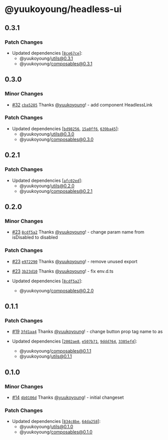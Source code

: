# @yuukoyoung/headless-ui

## 0.3.1

### Patch Changes

- Updated dependencies [[`8ce67ce`](https://github.com/yuukoyoung/yuuko-design/commit/8ce67cec0892e8bb78918ff277886f92a0110fb2)]:
  - @yuukoyoung/utils@0.3.1
  - @yuukoyoung/composables@0.3.1

## 0.3.0

### Minor Changes

- [#32](https://github.com/yuukoyoung/yuuko-design/pull/32) [`cba5285`](https://github.com/yuukoyoung/yuuko-design/commit/cba52856954b55319afe7a70bae0fcd3227a2429) Thanks [@yuukoyoung](https://github.com/yuukoyoung)! - add component HeadlessLink

### Patch Changes

- Updated dependencies [[`bd98256`](https://github.com/yuukoyoung/yuuko-design/commit/bd98256f8b81b115bd9d0fabac98c34c130f12d9), [`15a0ff6`](https://github.com/yuukoyoung/yuuko-design/commit/15a0ff6c957ed0d496d59e8af6981abfa3046270), [`639ba45`](https://github.com/yuukoyoung/yuuko-design/commit/639ba45eaabadd62f6e19f883763225f0977570b)]:
  - @yuukoyoung/utils@0.3.0
  - @yuukoyoung/composables@0.3.0

## 0.2.1

### Patch Changes

- Updated dependencies [[`afc02ed`](https://github.com/yuukoyoung/yuuko-design/commit/afc02edc0b624ee073a0a6603a5cf8d954aa7725)]:
  - @yuukoyoung/utils@0.2.0
  - @yuukoyoung/composables@0.2.1

## 0.2.0

### Minor Changes

- [#23](https://github.com/yuukoyoung/yuuko-design/pull/23) [`8cdf5a2`](https://github.com/yuukoyoung/yuuko-design/commit/8cdf5a27481df2be1994a6a84443bf23affe88e0) Thanks [@yuukoyoung](https://github.com/yuukoyoung)! - change param name from isDisabled to disabled

### Patch Changes

- [#23](https://github.com/yuukoyoung/yuuko-design/pull/23) [`e972290`](https://github.com/yuukoyoung/yuuko-design/commit/e9722905c80b524e45bb22142259a3bc963e97ab) Thanks [@yuukoyoung](https://github.com/yuukoyoung)! - remove unused export

- [#23](https://github.com/yuukoyoung/yuuko-design/pull/23) [`3b23d10`](https://github.com/yuukoyoung/yuuko-design/commit/3b23d10fee44c74fd37dbbae5930d041e782df48) Thanks [@yuukoyoung](https://github.com/yuukoyoung)! - fix env.d.ts

- Updated dependencies [[`8cdf5a2`](https://github.com/yuukoyoung/yuuko-design/commit/8cdf5a27481df2be1994a6a84443bf23affe88e0)]:
  - @yuukoyoung/composables@0.2.0

## 0.1.1

### Patch Changes

- [#19](https://github.com/yuukoyoung/yuuko-design/pull/19) [`3fd1aa4`](https://github.com/yuukoyoung/yuuko-design/commit/3fd1aa47770d66e10dee16f12469151c66f33f92) Thanks [@yuukoyoung](https://github.com/yuukoyoung)! - change button prop tag name to as

- Updated dependencies [[`2002ae8`](https://github.com/yuukoyoung/yuuko-design/commit/2002ae815f34610630940ebf91ba03b93dbf7c94), [`e507b71`](https://github.com/yuukoyoung/yuuko-design/commit/e507b71dc49b3651280f1c78348913acabd1108b), [`9ddd764`](https://github.com/yuukoyoung/yuuko-design/commit/9ddd764b522de71c09a7d4590b11e1f9e38dd311), [`3385ef4`](https://github.com/yuukoyoung/yuuko-design/commit/3385ef4f2b7f37eb3cc7cb6b6bdaa30bded92719)]:
  - @yuukoyoung/composables@0.1.1
  - @yuukoyoung/utils@0.1.1

## 0.1.0

### Minor Changes

- [#14](https://github.com/yuukoyoung/yuuko-design/pull/14) [`4b0106d`](https://github.com/yuukoyoung/yuuko-design/commit/4b0106d9d3ed42cebd60b322345a86cd600a2f57) Thanks [@yuukoyoung](https://github.com/yuukoyoung)! - initial changeset

### Patch Changes

- Updated dependencies [[`834c8be`](https://github.com/yuukoyoung/yuuko-design/commit/834c8be97e516807e690ff86b2a2eb5672ab9c2c), [`64da258`](https://github.com/yuukoyoung/yuuko-design/commit/64da25853711117e79bb324d4b04e11de2d64b7d)]:
  - @yuukoyoung/utils@0.1.0
  - @yuukoyoung/composables@0.1.0
